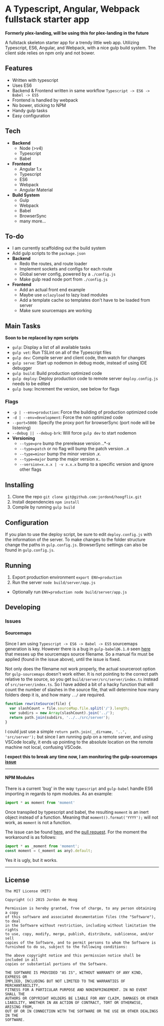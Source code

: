 # A Typescript, Angular, Webpack fullstack starter app

**Formerly plex-landing, will be using this for plex-landing in the future**

A fullstack skeleton starter app for a trendy little web app.  Utilizing Typescript, ES6, Angular, and Webpack, with a nice gulp build system.  The client side relies on npm only and not bower.

## Features

- Written with typescript
- Uses ES6
- Backend & Frontend written in same workflow `Typescript -> ES6 -> Babel -> ES5`
- Frontend is handled by webpack
- No bower, sticking to NPM
- Handy gulp tasks
- Easy configuration

## Tech
- **Backend**
  - Node (>v4)
  - Typescript
  - Babel
- **Frontend**
  - Angular 1.x
  - Typescript
  - ES6
  - Webpack
  - Angular Material
- **Build System**
  - Gulp
  - Webpack
  - Babel
  - BrowserSync
  - many more...

## To-do
- I am currently scaffolding out the build system
- Add gulp scripts to the `package.json`
- **Backend**
  - Redo the routes, and route loader
  - Implement sockets and configs for each route
  - Global server config, powered by a `./config.js`
  - Make gulp read node port from `./config.js`
- **Frontend**
  - Add an actual front end example
  - Maybe use `oclazyload` to lazy load modules
  - Add a template cache so templates don't have to be loaded from server
  - Make sure sourcemaps are working

## Main Tasks
**Soon to be replaced by npm scripts**
- `gulp`: Display a list of all available tasks
- `gulp vet`: Run TSLint on all of the Typescript files
- `gulp dev`: Compile server and client code, then watch for changes
- `gulp serve`: Start up nodemon in debug mode, instead of using IDE debugger
- `gulp build`: Build production optimized code
- `gulp deploy`: Deploy production code to remote server `deploy.config.js` needs to be edited
- `gulp bump`: Increment the version, see below for flags

### Flags
- `-p | --env=production`: Force the building of production optimized code
- `-d | --env=development`: Force the non optimized code
- `--port=5000`: Specify the proxy port for browserSync (port node will be listening)
- `--debug || --debug-brk`: Will force `gulp dev` to start nodemon
- **Versioning**
  - `--type=pre` bump the prerelease version *.*.*-x
  - `--type=patch` or no flag will bump the patch version *.*.x
  - `--type=minor` bump the minor version *.x.*
  - `--type=major` bump the major version x.*.*
  - `--version=x.x.x | -v x.x.x` bump to a specific version and ignore other flags

## Installing

1. Clone the repo `git clone git@github.com:jordond/hoogflix.git`
2. Install dependencies `npm install`
3. Compile by running `gulp build`

## Configuration

If you plan to use the deploy script, be sure to edit `deploy.config.js` with the information of the server.  To make changes to the folder structure change the paths in `gulp.config.js`.  BrowserSync settings can also be found in `gulp.config.js`.

## Running

1. Export production environment `export ENV=production`
2. Run the server `node build/server/app.js`
  - Optionally run `ENV=production node build/server/app.js`

## Developing

### Issues

#### Sourcemaps
Since I am using `Typescript -> ES6 -> Babel -> ES5` sourcemaps generation is key.  However there is a bug in
`gulp-babel@6.1.0` seen [here](https://github.com/babel/gulp-babel/issues/54) that messes up the sourcemaps
source filename.  So a manual fix must be applied (found in the issue above), until the issue is fixed.

Not only does the filename not work properly, the actual sourceroot option for `gulp-sourcemaps` doesn't work either.
It is not pointing to the correct path relative to the source, so you get `build/server/src/server/index.ts` instead of
`src/server/index.ts`.  So I have added a bit of a hacky function that will count the number of slashes in the source file, that will determine how many folders deep it is, and how many `../` are required.

```javascript
function rewriteSource(file) {
  var slashCount = file.sourceMap.file.split('/').length;
  var subdirs = new Array(slashCount).join('../');
  return path.join(subdirs, '../../src/server');
}
```
I could just use a simple `return path.join(__dirname, '..', 'src/server');` but since I am running
gulp on a remote server, and using VSCode locally, it ends up pointing to the absolute location on
the remote machine not local, confusing VSCode.

**I expect this to break any time now, I am monitoring the gulp-sourcemaps [issue](https://github.com/floridoo/gulp-sourcemaps/issues/163)**

----

#### NPM Modules
There is a current 'bug' in the way `typescript` and `gulp-babel` handle ES6 importing in regards
to npm modules.
As an example:
```javascript
import * as moment from 'moment'
```
Once transpiled by typescript and babel, the resulting `moment` is an inert object instead of a function.
Meaning that `moment().format('YYYY');` will not work, as `moment` is not a function.

The issue can be found [here](https://github.com/Microsoft/TypeScript/issues/5458), and the [pull request](https://github.com/Microsoft/TypeScript/issues/5285).  For the moment the workaround is as follows:

```javascript
import * as _moment from 'moment';
const moment = (_moment as any).default;
```
Yes it is ugly, but it works.

----

## License

```
The MIT License (MIT)

Copyright (c) 2015 Jordon de Hoog

Permission is hereby granted, free of charge, to any person obtaining a copy
of this software and associated documentation files (the "Software"), to deal
in the Software without restriction, including without limitation the rights
to use, copy, modify, merge, publish, distribute, sublicense, and/or sell
copies of the Software, and to permit persons to whom the Software is
furnished to do so, subject to the following conditions:

The above copyright notice and this permission notice shall be included in all
copies or substantial portions of the Software.

THE SOFTWARE IS PROVIDED "AS IS", WITHOUT WARRANTY OF ANY KIND, EXPRESS OR
IMPLIED, INCLUDING BUT NOT LIMITED TO THE WARRANTIES OF MERCHANTABILITY,
FITNESS FOR A PARTICULAR PURPOSE AND NONINFRINGEMENT. IN NO EVENT SHALL THE
AUTHORS OR COPYRIGHT HOLDERS BE LIABLE FOR ANY CLAIM, DAMAGES OR OTHER
LIABILITY, WHETHER IN AN ACTION OF CONTRACT, TORT OR OTHERWISE, ARISING FROM,
OUT OF OR IN CONNECTION WITH THE SOFTWARE OR THE USE OR OTHER DEALINGS IN THE
SOFTWARE.
```
